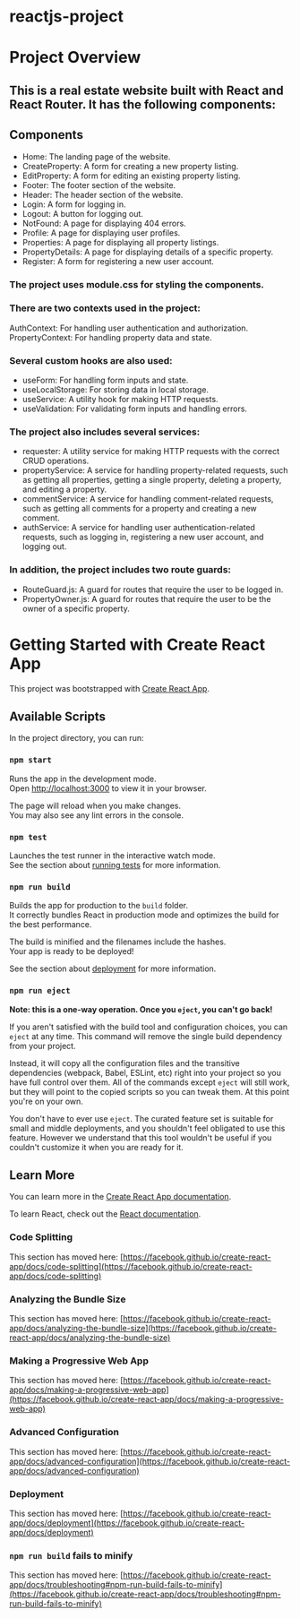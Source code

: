 # reactjs-project

# Project Overview
## This is a real estate website built with React and React Router. It has the following components:

## Components
- Home: The landing page of the website.
- CreateProperty: A form for creating a new property listing.
- EditProperty: A form for editing an existing property listing.
- Footer: The footer section of the website.
- Header: The header section of the website.
- Login: A form for logging in.
- Logout: A button for logging out.
- NotFound: A page for displaying 404 errors.
- Profile: A page for displaying user profiles.
- Properties: A page for displaying all property listings.
- PropertyDetails: A page for displaying details of a specific property.
- Register: A form for registering a new user account.

### The project uses module.css for styling the components.

### There are two contexts used in the project:

AuthContext: For handling user authentication and authorization.
PropertyContext: For handling property data and state.

### Several custom hooks are also used:

- useForm: For handling form inputs and state.
- useLocalStorage: For storing data in local storage.
- useService: A utility hook for making HTTP requests.
- useValidation: For validating form inputs and handling errors.

### The project also includes several services:

- requester: A utility service for making HTTP requests with the correct CRUD operations.
- propertyService: A service for handling property-related requests, such as getting all properties, getting a single property, deleting a property, and editing a property.
- commentService: A service for handling comment-related requests, such as getting all comments for a property and creating a new comment.
- authService: A service for handling user authentication-related requests, such as logging in, registering a new user account, and logging out.



### In addition, the project includes two route guards:

- RouteGuard.js: A guard for routes that require the user to be logged in.
- PropertyOwner.js: A guard for routes that require the user to be the owner of a specific property.

# Getting Started with Create React App

This project was bootstrapped with [Create React App](https://github.com/facebook/create-react-app).

## Available Scripts

In the project directory, you can run:

### `npm start`

Runs the app in the development mode.\
Open [http://localhost:3000](http://localhost:3000) to view it in your browser.

The page will reload when you make changes.\
You may also see any lint errors in the console.

### `npm test`

Launches the test runner in the interactive watch mode.\
See the section about [running tests](https://facebook.github.io/create-react-app/docs/running-tests) for more information.

### `npm run build`

Builds the app for production to the `build` folder.\
It correctly bundles React in production mode and optimizes the build for the best performance.

The build is minified and the filenames include the hashes.\
Your app is ready to be deployed!

See the section about [deployment](https://facebook.github.io/create-react-app/docs/deployment) for more information.

### `npm run eject`

**Note: this is a one-way operation. Once you `eject`, you can't go back!**

If you aren't satisfied with the build tool and configuration choices, you can `eject` at any time. This command will remove the single build dependency from your project.

Instead, it will copy all the configuration files and the transitive dependencies (webpack, Babel, ESLint, etc) right into your project so you have full control over them. All of the commands except `eject` will still work, but they will point to the copied scripts so you can tweak them. At this point you're on your own.

You don't have to ever use `eject`. The curated feature set is suitable for small and middle deployments, and you shouldn't feel obligated to use this feature. However we understand that this tool wouldn't be useful if you couldn't customize it when you are ready for it.

## Learn More

You can learn more in the [Create React App documentation](https://facebook.github.io/create-react-app/docs/getting-started).

To learn React, check out the [React documentation](https://reactjs.org/).

### Code Splitting

This section has moved here: [https://facebook.github.io/create-react-app/docs/code-splitting](https://facebook.github.io/create-react-app/docs/code-splitting)

### Analyzing the Bundle Size

This section has moved here: [https://facebook.github.io/create-react-app/docs/analyzing-the-bundle-size](https://facebook.github.io/create-react-app/docs/analyzing-the-bundle-size)

### Making a Progressive Web App

This section has moved here: [https://facebook.github.io/create-react-app/docs/making-a-progressive-web-app](https://facebook.github.io/create-react-app/docs/making-a-progressive-web-app)

### Advanced Configuration

This section has moved here: [https://facebook.github.io/create-react-app/docs/advanced-configuration](https://facebook.github.io/create-react-app/docs/advanced-configuration)

### Deployment

This section has moved here: [https://facebook.github.io/create-react-app/docs/deployment](https://facebook.github.io/create-react-app/docs/deployment)

### `npm run build` fails to minify

This section has moved here: [https://facebook.github.io/create-react-app/docs/troubleshooting#npm-run-build-fails-to-minify](https://facebook.github.io/create-react-app/docs/troubleshooting#npm-run-build-fails-to-minify)
